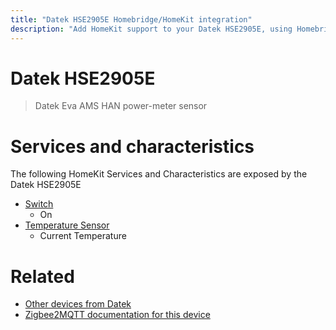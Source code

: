 ```yaml
---
title: "Datek HSE2905E Homebridge/HomeKit integration"
description: "Add HomeKit support to your Datek HSE2905E, using Homebridge, Zigbee2MQTT and homebridge-z2m."
---
```

<!---
This file has been GENERATED using src/docgen/docgen.ts
DO NOT EDIT THIS FILE MANUALLY!
-->
# Datek HSE2905E
> Datek Eva AMS HAN power-meter sensor


# Services and characteristics
The following HomeKit Services and Characteristics are exposed by
the Datek HSE2905E

* [Switch](../../switch.md)
  * On
* [Temperature Sensor](../../sensors.md)
  * Current Temperature


# Related
* [Other devices from Datek](../index.md#datek)
* [Zigbee2MQTT documentation for this device](https://www.zigbee2mqtt.io/devices/HSE2905E.html)